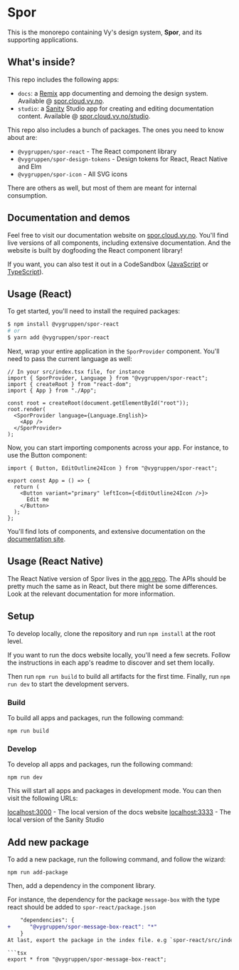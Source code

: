 # Spor

This is the monorepo containing Vy's design system, **Spor**, and its supporting applications.

## What's inside?

This repo includes the following apps:

- `docs`: a [Remix](https://remix.run) app documenting and demoing the design system. Available @ [spor.cloud.vy.no](https://spor.cloud.vy.no).
- `studio`: a [Sanity](https://sanity.io) Studio app for creating and editing documentation content. Available @ [spor.cloud.vy.no/studio](https://spor.cloud.vy.no/studio).

This repo also includes a bunch of packages. The ones you need to know about are:

- `@vygruppen/spor-react` - The React component library
- `@vygruppen/spor-design-tokens` - Design tokens for React, React Native and Elm
- `@vygruppen/spor-icon` - All SVG icons

There are others as well, but most of them are meant for internal consumption.

## Documentation and demos

Feel free to visit our documentation website on [spor.cloud.vy.no](https://spor.cloud.vy.no). You'll find live versions of all components, including extensive documentation. And the website is built by dogfooding the React component library!

If you want, you can also test it out in a CodeSandbox ([JavaScript](https://codesandbox.io/s/spor-react-template-4q3uwc?file=/src/index.js) or [TypeScript](https://codesandbox.io/s/spor-react-typescript-template-wej0dq)).

## Usage (React)

To get started, you'll need to install the required packages:

```bash
$ npm install @vygruppen/spor-react
# or
$ yarn add @vygruppen/spor-react
```

Next, wrap your entire application in the `SporProvider` component. You'll need to pass the current language as well:

```tsx
// In your src/index.tsx file, for instance
import { SporProvider, Language } from "@vygruppen/spor-react";
import { createRoot } from "react-dom";
import { App } from "./App";

const root = createRoot(document.getElementById("root"));
root.render(
  <SporProvider language={Language.English}>
    <App />
  </SporProvider>
);
```

Now, you can start importing components across your app. For instance, to use the Button component:

```tsx
import { Button, EditOutline24Icon } from "@vygruppen/spor-react";

export const App = () => {
  return (
    <Button variant="primary" leftIcon={<EditOutline24Icon />}>
      Edit me
    </Button>
  );
};
```

You'll find lots of components, and extensive documentation on the [documentation site](https://spor.cloud.vy.no/komponenter).

## Usage (React Native)

The React Native version of Spor lives in the [app repo](https://github.com/nsbno/salgsapp-react-native/tree/master/app/spor). The APIs should be pretty much the same as in React, but there might be some differences. Look at the relevant documentation for more information.

## Setup

To develop locally, clone the repository and run `npm install` at the root level.

If you want to run the docs website locally, you'll need a few secrets. Follow the instructions in each app's readme to discover and set them locally.

Then run `npm run build` to build all artifacts for the first time. Finally, run `npm run dev` to start the development servers.

### Build

To build all apps and packages, run the following command:

```
npm run build
```

### Develop

To develop all apps and packages, run the following command:

```
npm run dev
```

This will start all apps and packages in development mode. You can then visit the following URLs:

[localhost:3000](http://localhost:3000) - The local version of the docs website
[localhost:3333](http://localhost:3333) - The local version of the Sanity Studio

## Add new package

To add a new package, run the following command, and follow the wizard:

```
npm run add-package
```

Then, add a dependency in the component library.

For instance, the dependency for the package `message-box` with the type react should be added to `spor-react/package.json`

````diff
    "dependencies": {
+      "@vygruppen/spor-message-box-react": "*"
    }
At last, export the package in the index file. e.g `spor-react/src/index.tsx`.

```tsx
export * from "@vygruppen/spor-message-box-react";
````
